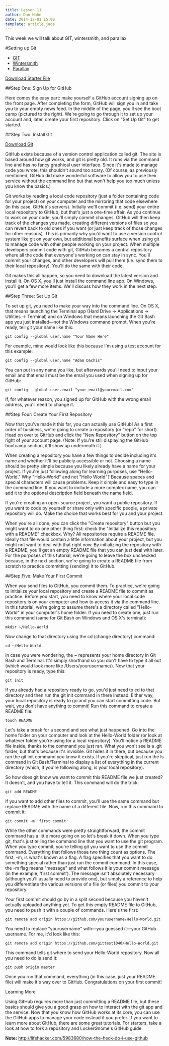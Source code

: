 ```yaml
---
title: Lesson 11
author: Dan Hahn
date: 2014-12-01 15:00
template: article.jade
---
```


This week we will talk about GIT, wintersmith, and parallax

<span class="more"></span>

#Setting up Git

* [GIT]()
* [Wintersmith](wintersmith.html)
* [Parallax](parallax.html)

[Download Starter File  <i class="icon-download-alt icon-white"></i>](week11.zip)

##Step One: Sign Up for GitHub

Here comes the easy part: make yourself a GitHub account signing up on the front page. After completing the form, GitHub will sign you in and take you to your empty news feed. In the middle of the page, you'll see the boot camp (pictured to the right). We're going to go through it to set up your account and, later, create your first repository. Click on "Set Up Git" to get started.

##Step Two: Install Git

<a href="http://git-scm.com/downloads" class="btn">Download Git</a>

GitHub exists because of a version control application called git. The site is based around how git works, and git is pretty old. It runs via the command line and has no fancy graphical user interface. Since it's made to manage code you wrote, this shouldn't sound too scary. (Of course, as previously mentioned, GitHub did make wonderful software to allow you to use their service without the command line but that won't help you too much unless you know the basics.)

Git works by reading a local code repository (just a folder containing code for your project) on your computer and the mirroring that code elsewhere (in this case, GitHub's servers). Initially we'll commit (i.e. send) your entire local repository to GitHub, but that's just a one-time affair. As you continue to work on your code, you'll simply commit changes. GitHub will then keep track of the changes you made, creating different versions of files so you can revert back to old ones if you want (or just keep track of those changes for other reasons). This is primarily why you'd want to use a version control system like git on your own, but additional benefits surface when using git to manage code with other people working on your project. When multiple developers commit code with git, GitHub becomes a central repository where all the code that everyone's working on can stay in sync. You'll commit your changes, and other developers will pull them (i.e. sync them to their local repository). You'll do the same with their code.

Git makes this all happen, so you need to download the latest version and install it. On OS X, you'll just install the command line app. On Windows, you'll get a few more items. We'll discuss how they work in the next step.

##Step Three: Set Up Git

To set up git, you need to make your way into the command line. On OS X, that means launching the Terminal app (Hard Drive -> Applications -> Utilities -> Terminal) and on Windows that means launching the Git Bash app you just installed—not the Windows command prompt. When you're ready, tell git your name like this:

	git config --global user.name "Your Name Here"

For example, mine would look like this because I'm using a test account for this example:

	git config --global user.name "Adam Dachis"

You can put in any name you like, but afterwards you'll need to input your email and that email must be the email you used when signing up for GitHub:

	git config --global user.email "your_email@youremail.com"

If, for whatever reason, you signed up for GitHub with the wrong email address, you'll need to change it.

##Step Four: Create Your First Repository

Now that you've made it this far, you can actually use GitHub! As a first order of business, we're going to create a repository (or "repo" for short). Head on over to GitHub and click the "New Repository" button on the top right of your account page. (Note: If you're still displaying the GitHub bootcamp section, it'll show up underneath it.)

When creating a repository you have a few things to decide including it's name and whether it'll be publicly accessible or not. Choosing a name should be pretty simple because you likely already have a name for your project. If you're just following along for learning purposes, use "Hello-World." Why "Hello-World" and not "Hello World"? Because spaces and special characters will cause problems. Keep it simple and easy to type in the command line. If you want to include a more complex name, you can add it to the optional description field beneath the name field.

If you're creating an open-source project, you want a public repository. If you want to code by yourself or share only with specific people, a private repository will do. Make the choice that works best for you and your project.

When you're all done, you can click the "Create repository" button but you might want to do one other thing first: check the "Initialize this repository with a README" checkbox. Why? All repositories require a README file. Ideally that file would contain a little information about your project, but you might not want to deal with that right now. By initializing the repository with a README, you'll get an empty README file that you can just deal with later. For the purposes of this tutorial, we're going to leave the box unchecked because, in the next section, we're going to create a README file from scratch to practice committing (sending) it to GitHub.

##Step Five: Make Your First Commit


When you send files to GitHub, you commit them. To practice, we're going to initialize your local repository and create a README file to commit as practice. Before you start, you need to know where your local code repository is on your computer and how to access it via the command line. In this tutorial, we're going to assume there's a directory called "Hello-World" in your computer's home folder. If you need to create one, just run this command (same for Git Bash on Windows and OS X's terminal):

	mkdir ~/Hello-World

Now change to that directory using the cd (change directory) command:

	cd ~/Hello-World

In case you were wondering, the ~ represents your home directory in Git Bash and Terminal. It's simply shorthand so you don't have to type it all out (which would look more like /Users/yourusername/). Now that your repository is ready, type this:

	git init

If you already had a repository ready to go, you'd just need to cd to that directory and then run the git init command in there instead. Either way, your local repository is ready to go and you can start committing code. But wait, you don't have anything to commit! Run this command to create a README file:

	touch README

Let's take a break for a second and see what just happened. Go into the home folder on your computer and look at the Hello-World folder (or look at whatever folder you're using for a local repository). You'll notice a README file inside, thanks to the command you just ran. What you won't see is a .git folder, but that's because it's invisible. Git hides it in there, but because you ran the git init command you know it exists. If you're skeptical, just run the ls command in Git Bash/Terminal to display a list of everything in the current directory (which, if you're following along, is your local repository).

So how does git know we want to commit this README file we just created? It doesn't, and you have to tell it. This command will do the trick:

	git add README

If you want to add other files to commit, you'll use the same command but replace README with the name of a different file. Now, run this command to commit it:

	git commit -m 'first commit'

While the other commands were pretty straightforward, the commit command has a little more going on so let's break it down. When you type git, that's just telling the command line that you want to use the git program. When you type commit, you're telling git you want to use the commit command. Everything that follows those two thing count as options. The first, -m, is what's known as a flag. A flag specifies that you want to do something special rather than just run the commit command. In this case, the -m flag means "message" and what follows it is your commit message (in the example, 'first commit'). The message isn't absolutely necessary (although you'll usually need to provide one), but simply a reference to help you differentiate the various versions of a file (or files) you commit to your repository.

Your first commit should go by in a split second because you haven't actually uploaded anything yet. To get this empty README file to GitHub, you need to push it with a couple of commands. Here's the first:

	git remote add origin https://github.com/yourusername/Hello-World.git

You need to replace "yourusername" with—you guessed it—your GitHub username. For me, it'd look like this:

	git remote add origin https://github.com/gittest1040/Hello-World.git

This command tells git where to send your Hello-World repository. Now all you need to do is send it:

	git push origin master

Once you run that command, everything (in this case, just your README file) will make it's way over to GitHub. Congratulations on your first commit!

Learning More

Using GitHub requires more than just committing a README file, but these basics should give you a good grasp on how to interact with the git app and the service. Now that you know how GitHub works at its core, you can use the GitHub apps to manage your code instead if you prefer. If you want to learn more about GitHub, there are some great tutorials. For starters, take a look at how to fork a repository and LockerGnome's GitHub guide.

**Note:** http://lifehacker.com/5983680/how-the-heck-do-i-use-github
